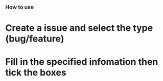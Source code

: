 ### How to use
# Create a issue and select the type (bug/feature)
# Fill in the specified infomation then tick the boxes
